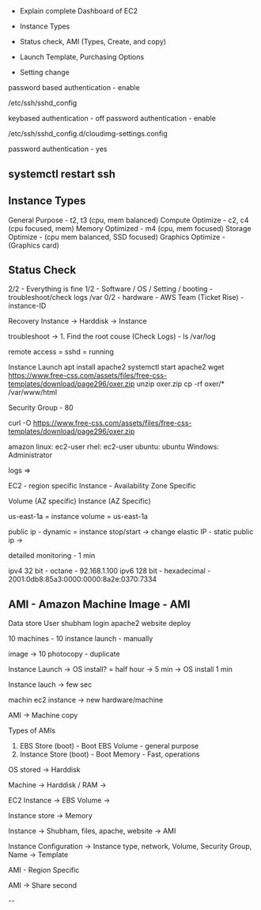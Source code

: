 ##
- Explain complete Dashboard of EC2
- Instance Types
- Status check, AMI (Types, Create, and copy)
- Launch Template, Purchasing Options

- Setting change

password based authentication - enable


/etc/ssh/sshd_config

keybased authentication - off
password authentication - enable

/etc/ssh/sshd_config.d/cloudimg-settings.config

password authentication - yes

systemctl restart ssh
-----------
Instance Types
-----
General Purpose - t2, t3 (cpu, mem balanced)
Compute Optimize - c2, c4 (cpu focused, mem)
Memory Optimized - m4 (cpu, mem focused)
Storage Optimize - (cpu mem balanced, SSD focused)
Graphics Optimize - (Graphics card)



Status Check 
--------------
2/2 - Everything is fine
1/2 - Software / OS / Setting / booting  - troubleshoot/check logs /var
0/2 - hardware - AWS Team (Ticket Rise) - instance-ID

Recovery Instance -> Harddisk -> Instance

troubleshoot -> 1. Find the root couse (Check Logs) - ls /var/log

remote access = sshd = running

Instance Launch
apt install apache2
systemctl start apache2
wget https://www.free-css.com/assets/files/free-css-templates/download/page296/oxer.zip
unzip oxer.zip
cp -rf oxer/* /var/www/html

Security Group - 80


curl -O https://www.free-css.com/assets/files/free-css-templates/download/page296/oxer.zip

amazon linux: ec2-user
rhel: ec2-user
ubuntu: ubuntu
Windows: Administrator

logs =>

EC2 - region specific
Instance - Availability Zone Specific

Volume (AZ specific)
Instance (AZ Specific)

us-east-1a = instance
volume = us-east-1a

public ip - dynamic = instance stop/start -> change 
elastic IP - static public ip -> 


detailed monitoring - 1 min

ipv4 32 bit - octane - 92.168.1.100
ipv6 128 bit - hexadecimal - 2001:0db8:85a3:0000:0000:8a2e:0370:7334



AMI - Amazon Machine Image - AMI
--------------------------------

Data store
User shubham
login
apache2
website deploy

10 machines - 10 instance launch - manually

image -> 10 photocopy - duplicate

Instance Launch -> OS install? = half hour -> 
5 min -> OS install 
1 min

Instance lauch -> few sec

machin ec2 instance -> new hardware/machine

AMI -> Machine copy

Types of AMIs
1. EBS Store (boot) - Boot EBS Volume - general purpose
2. Instance Store (boot) - Boot Memory - Fast, operations

OS stored -> Harddisk

Machine -> Harddisk / RAM -> 

EC2 Instance -> EBS Volume -> 

Instance store -> Memory


Instance -> Shubham, files, apache, website -> AMI

Instance Configuration -> Instance type, network, Volume, Security Group, Name -> Template


AMI - Region Specific


AMI -> Share second

--




























